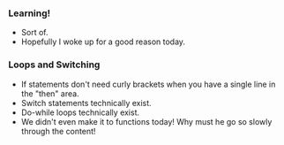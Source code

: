 ### Learning!
- Sort of.
- Hopefully I woke up for a good reason today.

### Loops and Switching
- If statements don't need curly brackets when you have a single line in the "then" area.
- Switch statements technically exist.
- Do-while loops technically exist.
- We didn't even make it to functions today! Why must he go so slowly through the content!